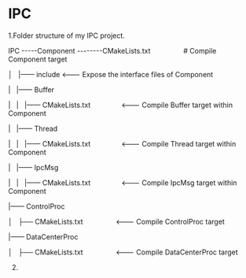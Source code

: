 # IPC

1.Folder structure of my IPC project.

IPC
-----Component
--------CMakeLists.txt                 # Compile Component target

│   |—— include                           <--- Expose the interface files of Component

|   |—— Buffer

|   |   |—— CMakeLists.txt                <--- Compile Buffer target within Component

|   |—— Thread

|   |   |—— CMakeLists.txt                <--- Compile Thread target within Component

|   |—— IpcMsg

|   |   |—— CMakeLists.txt                <--- Compile IpcMsg target within Component

|—— ControlProc

│   ├── CMakeLists.txt                    <--- Compile ControlProc target

|—— DataCenterProc

│   ├── CMakeLists.txt                    <--- Compile DataCenterProc target

2.
